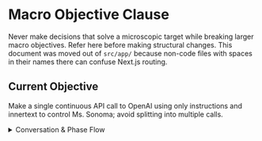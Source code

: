 # Macro Objective Clause

Never make decisions that solve a microscopic target while breaking larger macro objectives. Refer here before making structural changes. This document was moved out of `src/app/` because non-code files with spaces in their names there can confuse Next.js routing.

## Current Objective
Make a single continuous API call to OpenAI using only instructions and innertext to control Ms. Sonoma; avoid splitting into multiple calls.

<details>
<summary>Conversation & Phase Flow</summary>

(Original content retained below)

```
Discussion
Greeting
Says learner’s name and a hello phrase then names the lesson
Encourage
Says a positive and reassuring statement
Joke
Funny joke related to the subject
Silly question
The learner will reply to this question and Ms. Sonoma will respond to the reply playfully and then transition into the teaching
Teaching
Ms. Sonoma is sent vocab and lesson notes and she uses them to teach.
Gated ending: “Would you like me to go over that again?”
Sonoma-Validated Truth*
If [yes]: repeat lesson rephrased
If [no]: triggers comprehension phase
Comprehension
Sonoma-Validated Truth*
Count Cues trigger the next question
[target] count triggers the next phase
[Incorrect] answers trigger her to rephrase the question.
On the last question before hitting the target, Ms. Sonoma doesn't ask another queston. Instead she introduces the exercise.
Exercise
Similar to Comprehension
Sonoma-Validated Truth*
Count Cues trigger the next question
[target] count triggers the next phase
[Incorrect] answers trigger her to rephrase the question.
Worksheet
Reminds Learner to print
Reminds Learner with each question to remember to write it on the page
Sonoma-Verified Truth*
Count Cues trigger next question
[target] count triggers next phase
[Incorrect] answers trigger her to give one hint.
Test
Reminds Learner to print
Screen is black with overlay questions during test taking and answer input.
When all of test answers have been input, Ms. Sonoma reappears to grade the test together.
Sonoma-Verified Truth*
Ticker is keeping the count of correct answers
Right or wrong, the answer cannot be changed
She doesn’t offer hints or rephrase anything
She tells them the right answer and then tells them if they got it right or wrong
Once all the answers have been reviewed, begins Congrats
Congrats
Says congrats
Says thanks for learning
Says farewell
Restart button appears where the Begin button was in the start.
```

*Sonoma-Verified Truth explanation retained from original file.*

</details>
